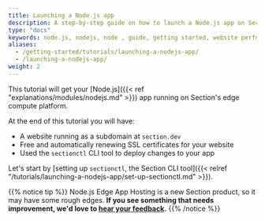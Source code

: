 ```yaml
---
title: Launching a Node.js app
description: A step-by-step guide on how to launch a Node.js app on Section.
type: "docs"
keywords: node.js, nodejs, node , guide, getting started, website performance, page speed, webpage speed, website security, edge compute, paas
aliases:
  - /getting-started/tutorials/launching-a-nodejs-app/
  - /launching-a-nodejs-app/
weight: 2
---
```


This tutorial will get your [Node.js]({{< ref "explanations/modules/nodejs.md" >}}) app running on Section's edge compute platform.

At the end of this tutorial you will have:

* A website running as a subdomain at `section.dev`
* Free and automatically renewing SSL certificates for your website
* Used the `sectionctl` CLI tool to deploy changes to your app

Let's start by [setting up `sectionctl`, the Section CLI tool]({{< relref "/tutorials/launching-a-nodejs-app/set-up-sectionctl.md" >}}).

{{% notice tip %}}
Node.js Edge App Hosting is a new Section product, so it may have some rough edges. **If you see something that needs improvement, we'd love to [hear your feedback](https://support.section.io/hc/en-us/requests/new).**
{{% /notice %}}

